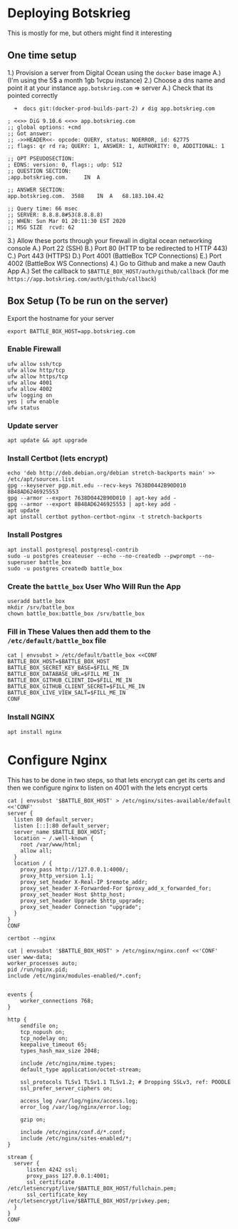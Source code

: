 # Deploying Botskrieg

This is mostly for me, but others might find it interesting

## One time setup

1.) Provision a server from Digital Ocean using the `docker` base image
  A.) (I'm using the 5$ a month 1gb 1vcpu instance)
2.) Choose a dns name and point it at your instance `app.botskrieg.com` => server
  A.) Check that its pointed correctly
```
  ➜  docs git:(docker-prod-builds-part-2) ✗ dig app.botskrieg.com

; <<>> DiG 9.10.6 <<>> app.botskrieg.com
;; global options: +cmd
;; Got answer:
;; ->>HEADER<<- opcode: QUERY, status: NOERROR, id: 62775
;; flags: qr rd ra; QUERY: 1, ANSWER: 1, AUTHORITY: 0, ADDITIONAL: 1

;; OPT PSEUDOSECTION:
; EDNS: version: 0, flags:; udp: 512
;; QUESTION SECTION:
;app.botskrieg.com.		IN	A

;; ANSWER SECTION:
app.botskrieg.com.	3588	IN	A	68.183.104.42

;; Query time: 66 msec
;; SERVER: 8.8.8.8#53(8.8.8.8)
;; WHEN: Sun Mar 01 20:11:30 EST 2020
;; MSG SIZE  rcvd: 62
```
3.) Allow these ports through your firewall in digital ocean networking console
  A.) Port 22 (SSH)
  B.) Port 80 (HTTP to be redirected to HTTP 443)
  C.) Port 443 (HTTPS)
  D.) Port 4001 (BattleBox TCP Connections)
  E.) Port 4002 (BattleBox WS Connections)
4.) Go to Github and make a new Oauth App
  A.) Set the callback to `$BATTLE_BOX_HOST/auth/github/callback` (for me `https://app.botskrieg.com/auth/github/callback`)

## Box Setup (To be run on the server)

Export the hostname for your server

```
export BATTLE_BOX_HOST=app.botskrieg.com
```

### Enable Firewall

```
ufw allow ssh/tcp
ufw allow http/tcp
ufw allow https/tcp
ufw allow 4001
ufw allow 4002
ufw logging on
yes | ufw enable
ufw status
```

### Update server

```
apt update && apt upgrade
```

### Install Certbot (lets encrypt)
```
echo 'deb http://deb.debian.org/debian stretch-backports main' >> /etc/apt/sources.list
gpg --keyserver pgp.mit.edu --recv-keys 7638D0442B90D010 8B48AD6246925553
gpg --armor --export 7638D0442B90D010 | apt-key add -
gpg --armor --export 8B48AD6246925553 | apt-key add -
apt update
apt install certbot python-certbot-nginx -t stretch-backports
```

### Install Postgres

```
apt install postgresql postgresql-contrib
sudo -u postgres createuser --echo --no-createdb --pwprompt --no-superuser battle_box
sudo -u postgres createdb battle_box
```

### Create the `battle_box` User Who Will Run the App

```
useradd battle_box
mkdir /srv/battle_box
chown battle_box:battle_box /srv/battle_box
```

### Fill in These Values then add them to the `/etc/default/battle_box` file

```
cat | envsubst > /etc/default/battle_box <<CONF
BATTLE_BOX_HOST=$BATTLE_BOX_HOST
BATTLE_BOX_SECRET_KEY_BASE=$FILL_ME_IN
BATTLE_BOX_DATABASE_URL=$FILL_ME_IN
BATTLE_BOX_GITHUB_CLIENT_ID=$FILL_ME_IN
BATTLE_BOX_GITHUB_CLIENT_SECRET=$FILL_ME_IN
BATTLE_BOX_LIVE_VIEW_SALT=$FILL_ME_IN
CONF
```

### Install NGINX

```
apt install nginx
```

# Configure Nginx

This has to be done in two steps, so that lets encrypt can get its certs and then we configure nginx to listen on 4001 with the lets encrypt certs

```
cat | envsubst '$BATTLE_BOX_HOST' > /etc/nginx/sites-available/default <<'CONF'
server {
  listen 80 default_server;
  listen [::]:80 default_server;
  server_name $BATTLE_BOX_HOST;
  location ~ /.well-known {
    root /var/www/html;
    allow all;
  }
  location / {
    proxy_pass http://127.0.0.1:4000/;
    proxy_http_version 1.1;
    proxy_set_header X-Real-IP $remote_addr;
    proxy_set_header X-Forwarded-For $proxy_add_x_forwarded_for;
    proxy_set_header Host $http_host;
    proxy_set_header Upgrade $http_upgrade;
    proxy_set_header Connection "upgrade";
  }
}
CONF
```

```
certbot --nginx
```

```
cat | envsubst '$BATTLE_BOX_HOST' > /etc/nginx/nginx.conf <<'CONF'
user www-data;
worker_processes auto;
pid /run/nginx.pid;
include /etc/nginx/modules-enabled/*.conf;


events {
	worker_connections 768;
}

http {
	sendfile on;
	tcp_nopush on;
	tcp_nodelay on;
	keepalive_timeout 65;
	types_hash_max_size 2048;

	include /etc/nginx/mime.types;
	default_type application/octet-stream;

	ssl_protocols TLSv1 TLSv1.1 TLSv1.2; # Dropping SSLv3, ref: POODLE
	ssl_prefer_server_ciphers on;

	access_log /var/log/nginx/access.log;
	error_log /var/log/nginx/error.log;

	gzip on;

	include /etc/nginx/conf.d/*.conf;
	include /etc/nginx/sites-enabled/*;
}

stream {
  server {
	  listen 4242 ssl;
	  proxy_pass 127.0.0.1:4001;
	  ssl_certificate /etc/letsencrypt/live/$BATTLE_BOX_HOST/fullchain.pem;
	  ssl_certificate_key /etc/letsencrypt/live/$BATTLE_BOX_HOST/privkey.pem;
  }
}
CONF
```
